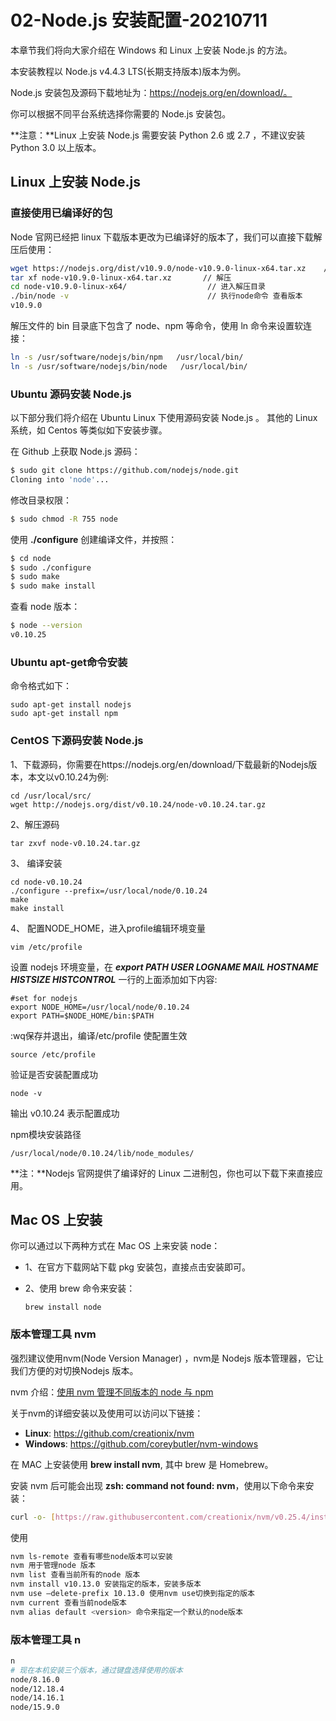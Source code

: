 # 02-Node.js 安装配置-20210711

本章节我们将向大家介绍在 Windows 和 Linux 上安装 Node.js 的方法。

本安装教程以 Node.js v4.4.3 LTS(长期支持版本)版本为例。

Node.js 安装包及源码下载地址为：https://nodejs.org/en/download/。

你可以根据不同平台系统选择你需要的 Node.js 安装包。

**注意：**Linux 上安装 Node.js 需要安装 Python 2.6 或 2.7 ，不建议安装 Python 3.0 以上版本。

## Linux 上安装 Node.js

### 直接使用已编译好的包

Node 官网已经把 linux 下载版本更改为已编译好的版本了，我们可以直接下载解压后使用：

```bash
wget https://nodejs.org/dist/v10.9.0/node-v10.9.0-linux-x64.tar.xz    // 下载
tar xf node-v10.9.0-linux-x64.tar.xz       // 解压
cd node-v10.9.0-linux-x64/                  // 进入解压目录
./bin/node -v                               // 执行node命令 查看版本
v10.9.0
```

解压文件的 bin 目录底下包含了 node、npm 等命令，使用 ln 命令来设置软连接：

```bash
ln -s /usr/software/nodejs/bin/npm   /usr/local/bin/ 
ln -s /usr/software/nodejs/bin/node   /usr/local/bin/
```

### Ubuntu 源码安装 Node.js

以下部分我们将介绍在 Ubuntu Linux 下使用源码安装 Node.js 。 其他的 Linux 系统，如 Centos 等类似如下安装步骤。

在 Github 上获取 Node.js 源码：

```bash
$ sudo git clone https://github.com/nodejs/node.git
Cloning into 'node'...
```

修改目录权限：

```bash
$ sudo chmod -R 755 node
```

使用 **./configure** 创建编译文件，并按照：

```bash
$ cd node
$ sudo ./configure
$ sudo make
$ sudo make install
```

查看 node 版本：

```bash
$ node --version
v0.10.25
```

### Ubuntu apt-get命令安装

命令格式如下：

```
sudo apt-get install nodejs
sudo apt-get install npm
```

### CentOS 下源码安装 Node.js

1、下载源码，你需要在https://nodejs.org/en/download/下载最新的Nodejs版本，本文以v0.10.24为例:

```
cd /usr/local/src/
wget http://nodejs.org/dist/v0.10.24/node-v0.10.24.tar.gz
```

2、解压源码

```
tar zxvf node-v0.10.24.tar.gz
```

3、 编译安装

```
cd node-v0.10.24
./configure --prefix=/usr/local/node/0.10.24
make
make install
```

4、 配置NODE_HOME，进入profile编辑环境变量

```
vim /etc/profile
```

设置 nodejs 环境变量，在 ***export PATH USER LOGNAME MAIL HOSTNAME HISTSIZE HISTCONTROL*** 一行的上面添加如下内容:

```
#set for nodejs
export NODE_HOME=/usr/local/node/0.10.24
export PATH=$NODE_HOME/bin:$PATH
```

:wq保存并退出，编译/etc/profile 使配置生效

```
source /etc/profile
```

验证是否安装配置成功

```
node -v
```

输出 v0.10.24 表示配置成功

npm模块安装路径

```
/usr/local/node/0.10.24/lib/node_modules/
```

**注：**Nodejs 官网提供了编译好的 Linux 二进制包，你也可以下载下来直接应用。



## Mac OS 上安装

你可以通过以下两种方式在 Mac OS 上来安装 node：

- 1、在官方下载网站下载 pkg 安装包，直接点击安装即可。

- 2、使用 brew 命令来安装：

  ```
  brew install node
  ```

### 版本管理工具 nvm 

  强烈建议使用nvm(Node Version Manager) ，nvm是 Nodejs 版本管理器，它让我们方便的对切换Nodejs 版本。

  nvm 介绍：[使用 nvm 管理不同版本的 node 与 npm](https://www.runoob.com/w3cnote/nvm-manager-node-versions.html)

  关于nvm的详细安装以及使用可以访问以下链接：

  -  **Linux**: https://github.com/creationix/nvm
  -  **Windows**: https://github.com/coreybutler/nvm-windows

  在 MAC 上安装使用 **brew install nvm**, 其中 brew 是 Homebrew。

  安装 nvm 后可能会出现 **zsh: command not found: nvm**，使用以下命令来安装：

  ```bash
  curl -o- [https://raw.githubusercontent.com/creationix/nvm/v0.25.4/install.sh](https://raw.githubusercontent.com/creationix/nvm/v0.25.4/install.sh) | bash [[ -s $HOME/.nvm/nvm.sh ]] && . $HOME/.nvm/nvm.sh
  ```

  使用

  ```bash
  nvm ls-remote 查看有哪些node版本可以安装
  nvm 用于管理node 版本
  nvm list 查看当前所有的node 版本
  nvm install v10.13.0 安装指定的版本，安装多版本
  nvm use —delete-prefix 10.13.0 使用nvm use切换到指定的版本
  nvm current 查看当前node版本
  nvm alias default <version> 命令来指定一个默认的node版本
  ```

### 版本管理工具 n

~~~bash
n
# 现在本机安装三个版本，通过键盘选择使用的版本
node/8.16.0
node/12.18.4
node/14.16.1
node/15.9.0
~~~

